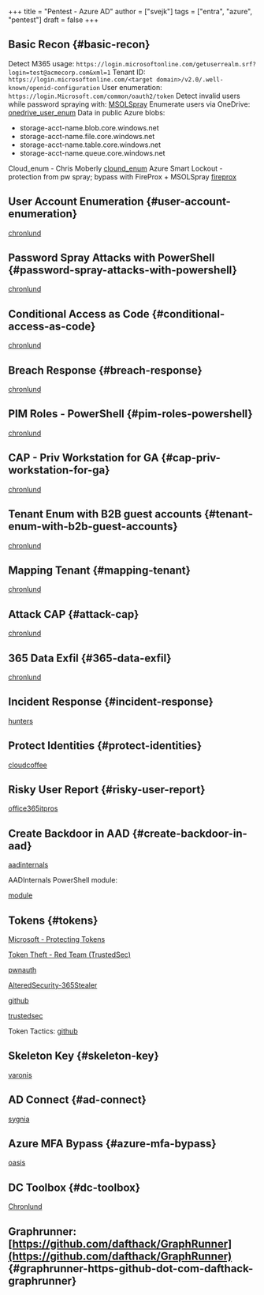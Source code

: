 +++
title = "Pentest - Azure AD"
author = ["svejk"]
tags = ["entra", "azure", "pentest"]
draft = false
+++

## Basic Recon {#basic-recon}

Detect M365 usage: `https://login.microsoftonline.com/getuserrealm.srf?login=test@acmecorp.com&xml=1`
Tenant ID: `https://login.microsoftonline.com/<target domain>/v2.0/.well-known/openid-configuration`
User enumeration: `https://login.Microsoft.com/common/oauth2/token`
Detect invalid users while password spraying with: [MSOLSpray](https://github.com/dafthack/MSOLSpray)
Enumerate users via OneDrive: [onedrive_user_enum](https://github.com/nyxgeek/onedrive_user_enum)
Data in public Azure blobs:

-   storage-acct-name.blob.core.windows.net
-   storage-acct-name.file.core.windows.net
-   storage-acct-name.table.core.windows.net
-   storage-acct-name.queue.core.windows.net

Cloud_enum - Chris Moberly [clound_enum](https://github.com/initstring/cloud_enum)
Azure Smart Lockout - protection from pw spray; bypass with FireProx + MSOLSpray [fireprox](https://github.com/ustayready/fireprox)


## User Account Enumeration {#user-account-enumeration}

[chronlund](https://danielchronlund.com/2020/03/13/automatic-azure-ad-user-account-enumeration-with-powershell-scary-stuff/)


## Password Spray Attacks with PowerShell {#password-spray-attacks-with-powershell}

[chronlund](https://danielchronlund.com/2020/03/17/azure-ad-password-spray-attacks-with-powershell-and-how-to-defend-your-tenant/)


## Conditional Access as Code {#conditional-access-as-code}

[chronlund](https://danielchronlund.com/2020/11/25/how-to-manage-conditional-access-as-code-the-ultimate-guide/)


## Breach Response {#breach-response}

[chronlund](https://danielchronlund.com/2021/03/29/my-azure-ad-has-been-breached-what-now/)


## PIM Roles - PowerShell {#pim-roles-powershell}

[chronlund](https://danielchronlund.com/2021/09/17/activate-your-azure-ad-pim-roles-with-powershell/)


## CAP - Priv Workstation for GA {#cap-priv-workstation-for-ga}

[chronlund](https://danielchronlund.com/2021/11/02/require-privileged-workstation-for-admin-access-with-conditional-access/)


## Tenant Enum with B2B guest accounts {#tenant-enum-with-b2b-guest-accounts}

[chronlund](https://danielchronlund.com/2021/11/18/scary-azure-ad-tenant-enumeration-using-regular-b2b-guest-accounts/)


## Mapping Tenant {#mapping-tenant}

[chronlund](https://danielchronlund.com/2021/11/23/how-to-find-valuable-targets-in-an-azure-ad-tenant-by-mapping-the-entire-organisation/)


## Attack CAP {#attack-cap}

[chronlund](https://danielchronlund.com/2022/01/07/the-attackers-guide-to-azure-ad-conditional-access/)


## 365 Data Exfil {#365-data-exfil}

[chronlund](https://danielchronlund.com/2023/02/09/microsoft-365-data-exfiltration-attack-and-defend/)


## Incident Response {#incident-response}

[hunters](https://www.hunters.security/en/blog/human-friendly-guide-incident-response-microsoft-and-threat-hunting-azure-1)


## Protect Identities {#protect-identities}

[cloudcoffee](https://www.cloudcoffee.ch/microsoft-azure/microsoft-entra-id-protection-protect-identities-detect-risks-and-mitigate-threats/)


## Risky User Report {#risky-user-report}

[office365itpros](https://office365itpros.com/2023/08/16/entra-id-risky-users/)


## Create Backdoor in AAD {#create-backdoor-in-aad}

[aadinternals](https://aadinternals.com/post/aadbackdoor/)

AADInternals PowerShell module:

[module](https://aadinternals.com/aadinternals/)


## Tokens {#tokens}

[Microsoft - Protecting Tokens](https://learn.microsoft.com/en-us/entra/identity/devices/protecting-tokens-microsoft-entra-id)

[Token Theft - Red Team (TrustedSec)](https://trustedsec.com/blog/weaponization-of-token-theft-a-red-team-perspective)

[pwnauth](https://cloud.google.com/blog/topics/threat-intelligence/shining-a-light-on-oauth-abuse-with-pwnauth/)

[AlteredSecurity-365Stealer](https://github.com/AlteredSecurity/365-Stealer)

[github](https://github.com/mandiant/PwnAuth)

[trustedsec](https://trustedsec.com/blog/hacking-your-cloud-tokens-edition-2-0)

Token Tactics: [github](https://github.com/f-bader/TokenTacticsV2)


## Skeleton Key {#skeleton-key}

[varonis](https://www.varonis.com/blog/azure-skeleton-key)


## AD Connect {#ad-connect}

[sygnia](https://www.sygnia.co/blog/guarding-the-bridge-new-attack-vectors-in-azure-ad-connect/)


## Azure MFA Bypass {#azure-mfa-bypass}

[oasis](https://www.oasis.security/resources/blog/oasis-security-research-team-discovers-microsoft-azure-mfa-bypass)


## DC Toolbox {#dc-toolbox}

[Chronlund](https://github.com/DanielChronlund/DCToolbox)


## Graphrunner: [https://github.com/dafthack/GraphRunner](https://github.com/dafthack/GraphRunner) {#graphrunner-https-github-dot-com-dafthack-graphrunner}
